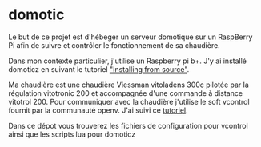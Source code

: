 domotic
=======

Le but de ce projet est d'hébeger un serveur domotique sur un RaspBerry Pi afin de suivre et contrôler le fonctionnement de sa chaudière.

Dans mon contexte particulier, j'utilise un Raspberry pi b+.
J'y ai installé domoticz en suivant le tutoriel ["Installing from source"](http://www.domoticz.com/wiki/Installing_and_running_Domoticz_on_a_Raspberry_PI).

Ma chaudière est une chaudière Viessman vitoladens 300c pilotée par la régulation vitotronic 200 et accompagnée d'une commande à distance vitotrol 200.
Pour communiquer avec la chaudière j'utilise le soft vcontrol fournit par la communauté openv. J'ai suivi ce [tutoriel](http://openv.wikispaces.com/vcontrold+mit+Raspberry+Pi).

Dans ce dépot vous trouverez les fichiers de configuration pour vcontrol ainsi que les scripts lua pour domoticz
